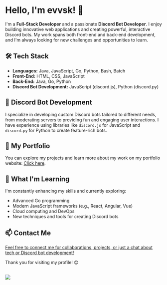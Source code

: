 # Hello, I'm evvsk! 👋

I'm a **Full-Stack Developer** and a passionate **Discord Bot Developer**. I enjoy building innovative web applications and creating powerful, interactive Discord bots. My work spans both front-end and back-end development, and I'm always looking for new challenges and opportunities to learn.

## 🛠️ Tech Stack

- **Languages:** Java, JavaScript, Go, Python, Bash, Batch
- **Front-End:** HTML, CSS, JavaScript
- **Back-End:** Java, Go, Python
- **Discord Bot Development:** JavaScript (discord.js), Python (discord.py)

## 🤖 Discord Bot Development

I specialize in developing custom Discord bots tailored to different needs, from moderating servers to providing fun and engaging user interactions. I have experience using libraries like `discord.js` for JavaScript and `discord.py` for Python to create feature-rich bots.

## 🚀 My Portfolio

You can explore my projects and learn more about my work on my portfolio website: [Click here](https://linktr.ee/evvsk).

## 🌱 What I'm Learning

I'm constantly enhancing my skills and currently exploring:
- Advanced Go programming
- Modern JavaScript frameworks (e.g., React, Angular, Vue)
- Cloud computing and DevOps
- New techniques and tools for creating Discord bots

## 📫 Contact Me

[Feel free to connect me for collaborations, projects, or just a chat about tech or Discord bot development!](https://discord.com/users/1218611955917525083)

Thank you for visiting my profile! 😊

<br>
<div align="left">
<a href="https://discord.com/users/1218611955917525083"><img src="https://lanyard-profile-readme.vercel.app/api/1218611955917525083?borderRadius=25px&bg=#282a36&showDisplayName=true&animated=true"/></a>
</div>
